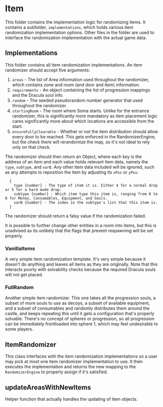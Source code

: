 # Item
This folder contains the implementation logic for randomizing items. It contains a subfolder, `implementations`, which holds various item randomization implementation options. Other files in the folder are used to interface the randomization implementation with the actual game data.

## Implementations
This folder contains all item randomization implementations. An item randomizer should accept five arguments:
  1. `areas` - The list of Area information used throughout the randomizer, which contains zone and room (and door and item) information.
  1. `requirements` - An object containing the list of progression mappings and the Dracula soul info.
  1. `random` - The seeded pseudorandom number generator that used throughout the randomizer.
  1. `startingRoom` - The room where Soma starts. Unlike for the entrance randomizer, this is significantly more mandatory as item placement logic cares significantly more about which locations are accessible from the start.
  1. `ensureFullyClearable` - Whether or not the item distribution should allow every door to be reached. This gets enforced in the RandomizerEngine, but the check there will rerandomize the map, so it's not ideal to rely only on that check.

The randomizer should then return an Object, where each key is the address of an item and each value holds relevant item data, namely the `type`, `subtype`, and `varB`. Any other item data included will be ignored, such as any attempts to reposition the item by adjusting its `xPos` or `yPos`:
```
  {
    type {number} - The type of item it is. Either 4 for a normal drop or 5 for a hard mode drop.
    subtype {number} - Which item type this item is, ranging from 0 to 8 for Money, Consumables, Equipment, and Souls.
    varB {number} - The index in the subtype's list that this item is.
  }
```
The randomizer should return a falsy value if the randomization failed.

It is possible to further change other entities in a room into items, but this is unadvised as its unlikely that the flags that prevent respawning will be set properly.

### VanillaItems
A very simple item randomization template. It's very simple because it doesn't do anything and leaves all items as they are originally. Note that this interacts poorly with solvability checks because the required Dracula souls will not get placed.

### FullRandom
Another simple item randomizer. This one takes all the progression souls, a subset of more souls to use as decoys, a subset of available equipment, and a subset of consumables and randomly distributes them around the castle, and keeps repeating this until it gets a configuration that's properly solvable. There's no concept of spheres or progression, so all progression can be immediately frontloaded into sphere 1, which may feel undesirable to some players.

## ItemRandomizer
This class interfaces with the item randomization implementations so a user may pick at most one item randomizer implementation to use. It then executes the implementation and returns the new mapping to the `RandomizerEngine` to properly assign if it's satisfied.

## updateAreasWithNewItems
Helper function that actually handles the updating of item objects.

